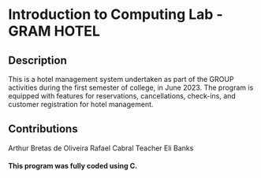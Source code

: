 # Introduction to Computing Lab - GRAM HOTEL

## Description
This is a hotel management system undertaken as part of the GROUP activities during the first semester of college, in June 2023.
The program is equipped with features for reservations, cancellations, check-ins, and customer registration for hotel management.

## Contributions
Arthur Bretas de Oliveira
Rafael Cabral
Teacher Eli Banks

#### This program was fully coded using C.
